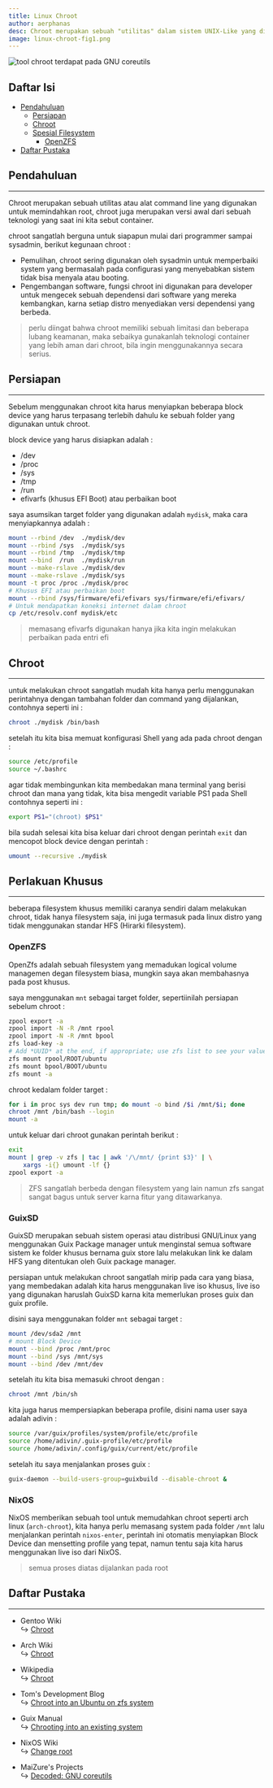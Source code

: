```yaml
---
title: Linux Chroot
author: aerphanas
desc: Chroot merupakan sebuah "utilitas" dalam sistem UNIX-Like yang digunakan untuk mengubah direktori menjadi direktori root.
image: linux-chroot-fig1.png
---
```


![tool chroot terdapat pada GNU coreutils](/images/linux-chroot-fig1.png "tool chroot terdapat pada GNU coreutils")

## Daftar Isi

- [Pendahuluan](#pendahuluan)
  - [Persiapan](#persiapan)
  - [Chroot](#chroot)
  - [Spesial Filesystem](#spesial-filesystem)
    - [OpenZFS](#openzfs)
- [Daftar Pustaka](#daftar-pustaka)

## Pendahuluan

---

Chroot merupakan sebuah utilitas atau alat command line yang digunakan untuk memindahkan root, chroot juga merupakan versi awal dari sebuah teknologi yang saat ini kita sebut container.

chroot sangatlah berguna untuk siapapun mulai dari programmer sampai sysadmin, berikut kegunaan chroot :

- Pemulihan, chroot sering digunakan oleh sysadmin untuk memperbaiki system yang bermasalah pada configurasi yang menyebabkan sistem tidak bisa menyala atau booting.
- Pengembangan software, fungsi chroot ini digunakan para developer untuk mengecek sebuah dependensi dari software yang mereka kembangkan, karna setiap distro menyediakan versi dependensi yang berbeda.

> perlu diingat bahwa chroot memiliki sebuah limitasi dan beberapa lubang keamanan, maka sebaikya gunakanlah teknologi container yang lebih aman dari chroot, bila ingin menggunakannya secara serius.

## Persiapan

---

Sebelum menggunakan chroot kita harus menyiapkan beberapa block device yang harus terpasang terlebih dahulu ke sebuah folder yang digunakan untuk chroot.

block device yang harus disiapkan adalah :

- /dev
- /proc
- /sys
- /tmp
- /run
- efivarfs (khusus EFI Boot) atau perbaikan boot

saya asumsikan target folder yang digunakan adalah ```mydisk```, maka cara menyiapkannya adalah :

```sh
mount --rbind /dev  ./mydisk/dev
mount --rbind /sys  ./mydisk/sys
mount --rbind /tmp  ./mydisk/tmp
mount --bind  /run  ./mydisk/run 
mount --make-rslave ./mydisk/dev
mount --make-rslave ./mydisk/sys
mount -t proc /proc ./mydisk/proc
# Khusus EFI atau perbaikan boot
mount --rbind /sys/firmware/efi/efivars sys/firmware/efi/efivars/
# Untuk mendapatkan koneksi internet dalam chroot
cp /etc/resolv.conf mydisk/etc
```

> memasang efivarfs digunakan hanya jika kita ingin melakukan perbaikan pada entri efi

## Chroot

---

untuk melakukan chroot sangatlah mudah kita hanya perlu menggunakan perintahnya dengan tambahan folder dan command yang dijalankan, contohnya seperti ini :

```sh
chroot ./mydisk /bin/bash
```

setelah itu kita bisa memuat konfigurasi Shell yang ada pada chroot dengan :

```sh
source /etc/profile
source ~/.bashrc
```

agar tidak membingunkan kita membedakan mana terminal yang berisi chroot dan mana yang tidak, kita bisa mengedit variable PS1 pada Shell contohnya seperti ini :

```sh
export PS1="(chroot) $PS1"
```

bila sudah selesai kita bisa keluar dari chroot dengan perintah ```exit``` dan mencopot block device dengan perintah :

```sh
umount --recursive ./mydisk
```

## Perlakuan Khusus

---

beberapa filesystem khusus memiliki caranya sendiri dalam melakukan chroot, tidak hanya filesystem saja, ini juga termasuk pada linux distro yang tidak menggunakan standar HFS (Hirarki filesystem).

### OpenZFS

OpenZfs adalah sebuah filesystem yang memadukan logical volume managemen degan filesystem biasa, mungkin saya akan membahasnya pada post khusus.

saya menggunakan ```mnt``` sebagai target folder, sepertiinilah persiapan sebelum chroot :

```sh
zpool export -a
zpool import -N -R /mnt rpool
zpool import -N -R /mnt bpool
zfs load-key -a
# Add *UUID* at the end, if appropriate; use zfs list to see your values:
zfs mount rpool/ROOT/ubuntu
zfs mount bpool/BOOT/ubuntu
zfs mount -a
```

chroot kedalam folder target :

```sh
for i in proc sys dev run tmp; do mount -o bind /$i /mnt/$i; done
chroot /mnt /bin/bash --login
mount -a

```

untuk keluar dari chroot gunakan perintah berikut :

```sh
exit
mount | grep -v zfs | tac | awk '/\/mnt/ {print $3}' | \
    xargs -i{} umount -lf {}
zpool export -a
```

> ZFS sangatlah berbeda dengan filesystem yang lain namun zfs sangat sangat bagus untuk server karna fitur yang ditawarkanya.

### GuixSD

GuixSD merupakan sebuah sistem operasi atau distribusi GNU/Linux yang menggunakan Guix Package manager untuk menginstal semua software sistem ke folder khusus bernama guix store lalu melakukan link ke dalam HFS yang ditentukan oleh Guix package manager.

persiapan untuk melakukan chroot sangatlah mirip pada cara yang biasa, yang membedakan adalah kita harus menggunakan live iso khusus, live iso yang digunakan haruslah GuixSD karna kita memerlukan proses guix dan guix profile.

disini saya menggunakan folder ```mnt``` sebagai target :

```sh
mount /dev/sda2 /mnt
# mount Block Device
mount --bind /proc /mnt/proc
mount --bind /sys /mnt/sys
mount --bind /dev /mnt/dev
```

setelah itu kita bisa memasuki chroot dengan :

```sh
chroot /mnt /bin/sh
```

kita juga harus mempersiapkan beberapa profile, disini nama user saya adalah adivin :

```sh
source /var/guix/profiles/system/profile/etc/profile
source /home/adivin/.guix-profile/etc/profile
source /home/adivin/.config/guix/current/etc/profile
```

setelah itu saya menjalankan proses guix :

```sh
guix-daemon --build-users-group=guixbuild --disable-chroot &
```

### NixOS

NixOS memberikan sebuah tool untuk memudahkan chroot seperti arch linux (```arch-chroot```), kita hanya perlu memasang system pada folder ```/mnt``` lalu menjalankan perintah ```nixos-enter```, perintah ini otomatis menyiapkan Block Device dan mensetting profile yang tepat, namun tentu saja kita harus menggunakan live iso dari NixOS.

> semua proses diatas dijalankan pada root

## Daftar Pustaka

---

- Gentoo Wiki  
↪ [Chroot](https://wiki.gentoo.org/wiki/Chroot)  

- Arch Wiki  
↪ [Chroot](https://wiki.archlinux.org/title/chroot)  

- Wikipedia  
↪ [Chroot](https://en.wikipedia.org/wiki/Chroot)  

- Tom's Development Blog  
↪ [Chroot into an Ubuntu on zfs system](https://tpmullan.com/2021/10/27/chroot-into-an-ubuntu-on-zfs-system/)  

- Guix Manual  
↪ [Chrooting into an existing system](https://guix.gnu.org/en/manual/devel/en/guix.html#Chrooting-into-an-existing-system)  

- NixOS Wiki  
↪ [Change root](https://nixos.wiki/wiki/Change_root)  

- MaiZure's Projects  
↪ [Decoded: GNU coreutils](https://www.maizure.org/projects/decoded-gnu-coreutils/)  
